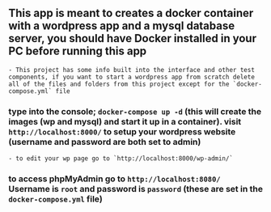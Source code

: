 ## This app is meant to creates a docker container with a wordpress app and a mysql database server, you should have Docker installed in your PC before running this app
    - This project has some info built into the interface and other test components, if you want to start a wordpress app from scratch delete all of the files and folders from this project except for the `docker-compose.yml` file

### type into the console; `docker-compose up -d` (this will create the images (wp and mysql) and start it up in a container). visit `http://localhost:8000/` to setup your wordpress website (username and password are both set to admin)
    - to edit your wp page go to `http://localhost:8000/wp-admin/`

### to access phpMyAdmin go to `http://localhost:8080/` Username is `root` and password is `password` (these are set in the `docker-compose.yml` file)